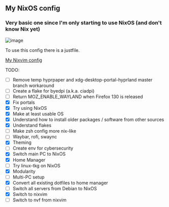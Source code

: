 ## My NixOS config

### Very basic one since I'm only starting to use NixOS (and don't know Nix yet)

![image](https://github.com/user-attachments/assets/77b8d1d4-e68a-4c24-bdea-4798a17dfc4b)

To use this config there is a justfile.

[My Nixvim config](https://github.com/ch4og/nixvim)

TODO:

- [ ] Remove temp hyprpaper and xdg-desktop-portal-hyprland master branch workaround
- [ ] Create a flake for byedpi (a.k.a. ciadpi)
- [ ] Return MOZ_ENABLE_WAYLAND when Firefox 130 is released
- [x] Fix portals
- [x] Try using NixOS
- [x] Make at least usable OS
- [x] Understand how to install older packages / software from other sources
- [x] Understand flakes
- [ ] Make zsh config more nix-like
- [ ] Waybar, rofi, swaync
- [x] Theming
- [ ] Create env for cybersecurity
- [x] Switch main PC to NixOS
- [x] Home Manager
- [ ] Try linux-tkg on NixOS
- [x] Modularity
- [ ] Multi-PC setup
- [x] Convert all existing dotfiles to home manager
- [ ] Switch all servers from Debian to NixOS
- [x] Switch to nixvim
- [ ] Switch to nvf from nixvim

